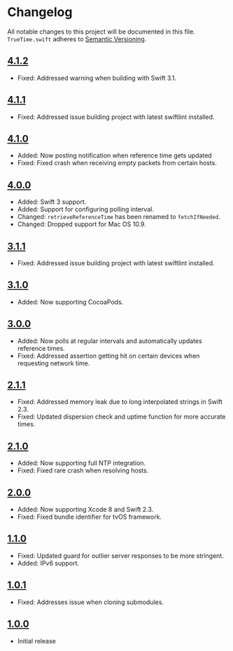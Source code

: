 # Changelog

All notable changes to this project will be documented in this file.
`TrueTime.swift` adheres to [Semantic Versioning](http://semver.org/).

## [4.1.2](https://github.com/instacart/TrueTime.swift/releases/tag/4.1.2)

- Fixed: Addressed warning when building with Swift 3.1.

## [4.1.1](https://github.com/instacart/TrueTime.swift/releases/tag/4.1.1)

- Fixed: Addressed issue building project with latest swiftlint installed.

## [4.1.0](https://github.com/instacart/TrueTime.swift/releases/tag/4.1.0)

- Added: Now posting notification when reference time gets updated
- Fixed: Fixed crash when receiving empty packets from certain hosts.

## [4.0.0](https://github.com/instacart/TrueTime.swift/releases/tag/4.0.0)

- Added: Swift 3 support.
- Added: Support for configuring polling interval.
- Changed: `retrieveReferenceTime` has been renamed to `fetchIfNeeded`.
- Changed: Dropped support for Mac OS 10.9.

## [3.1.1](https://github.com/instacart/TrueTime.swift/releases/tag/3.1.1)

- Fixed: Addressed issue building project with latest swiftlint installed.

## [3.1.0](https://github.com/instacart/TrueTime.swift/releases/tag/3.1.0)

- Added: Now supporting CocoaPods.

## [3.0.0](https://github.com/instacart/TrueTime.swift/releases/tag/3.0.0)

- Added: Now polls at regular intervals and automatically updates reference
  times.
- Fixed: Addressed assertion getting hit on certain devices when requesting
  network time. 

## [2.1.1](https://github.com/instacart/TrueTime.swift/releases/tag/2.1.1)

- Fixed: Addressed memory leak due to long interpolated strings in Swift 2.3.
- Fixed: Updated dispersion check and uptime function for more accurate times.

## [2.1.0](https://github.com/instacart/TrueTime.swift/releases/tag/2.1.0)

- Added: Now supporting full NTP integration.
- Fixed: Fixed rare crash when resolving hosts.

## [2.0.0](https://github.com/instacart/TrueTime.swift/releases/tag/2.0.0)

- Added: Now supporting Xcode 8 and Swift 2.3.
- Fixed: Fixed bundle identifier for tvOS framework.

## [1.1.0](https://github.com/instacart/TrueTime.swift/releases/tag/1.1.0)

- Fixed: Updated guard for outlier server responses to be more stringent.
- Added: IPv6 support.

## [1.0.1](https://github.com/instacart/TrueTime.swift/releases/tag/1.0.1)

- Fixed: Addresses issue when cloning submodules.

## [1.0.0](https://github.com/instacart/TrueTime.swift/releases/tag/1.0.0)

- Initial release

